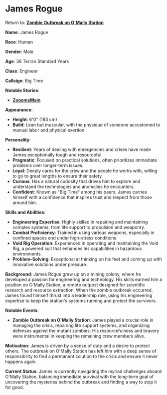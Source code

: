 # James Rogue
Return to: [**Zombie Outbreak on O'Mally Station**](ZooomsMain.md)

**Name**: James Rogue

**Race**: Human

**Gender**: Male

**Age**: 36 Terran Standard Years

**Class**: Engineer

**Callsign**: Big Time

**Notable Stories**:

- **[ZooomsMain](ZooomsMain.md)**

**Appearance**:

- **Height**: 6'0" (183 cm)
- **Build**: Lean but muscular, with the physique of someone accustomed to manual labor and physical exertion.

**Personality**:

- **Resilient**: Years of dealing with emergencies and crises have made James exceptionally tough and resourceful.
- **Pragmatic**: Focused on practical solutions, often prioritizes immediate problems over longer-term issues.
- **Loyal**: Deeply cares for the crew and the people he works with, willing to go to great lengths to ensure their safety.
- **Curious**: Has a natural curiosity that drives him to explore and understand the technologies and anomalies he encounters.
- **Confident**: Known as "Big Time" among his peers, James carries himself with a confidence that inspires trust and respect from those around him.

**Skills and Abilities**:

- **Engineering Expertise**: Highly skilled in repairing and maintaining complex systems, from life support to propulsion and weaponry.
- **Combat Proficiency**: Trained in using various weapons, especially in confined spaces and under high-stress conditions.
- **Void Rig Operation**: Experienced in operating and maintaining the Void Rig, a powered suit that enhances his capabilities in hazardous environments.
- **Problem-Solving**: Exceptional at thinking on his feet and coming up with innovative solutions under pressure.

**Background**: James Rogue grew up on a mining colony, where he developed a passion for engineering and technology. His skills earned him a position on O'Mally Station, a remote outpost designed for scientific research and resource extraction. When the zombie outbreak occurred, James found himself thrust into a leadership role, using his engineering expertise to keep the station's systems running and protect the survivors.

**Notable Events**:

- **Zombie Outbreak on O'Mally Station**: James played a crucial role in managing the crisis, repairing life support systems, and organizing defenses against the mutant zombies. His resourcefulness and bravery were instrumental in keeping the remaining crew members alive.

**Motivation**: James is driven by a sense of duty and a desire to protect others. The outbreak on O'Mally Station has left him with a deep sense of responsibility to find a permanent solution to the crisis and ensure it never happens again.

**Current Status**: James is currently navigating the myriad challenges aboard O'Mally Station, balancing immediate survival with the long-term goal of uncovering the mysteries behind the outbreak and finding a way to stop it for good.